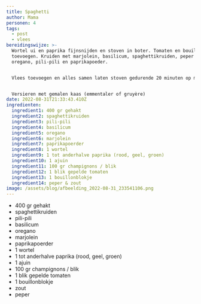 ```yaml
---
title: Spaghetti
author: Mama
personen: 4
tags:
  - post
  - vlees
bereidingswijze: >-
  Wortel ui en paprika fijnsnijden en stoven in boter. Tomaten en bouillonblokje
  toevoegen. Kruiden met marjolein, basilicum, spaghettikruiden, peper en zout,
  oregano, pili-pili en paprikapoeder.


  Vlees toevoegen en alles samen laten stoven gedurende 20 minuten op matig vuurtje.


  Versieren met gemalen kaas (emmentaler of gruyère)
date: 2022-08-31T21:33:43.410Z
ingredienten:
  ingredient1: 400 gr gehakt
  ingredient2: spaghettikruiden
  ingredient3: pili-pili
  ingredient4: basilicum
  ingredient5: oregano
  ingredient6: marjolein
  ingredient7: paprikapoerder
  ingredient8: 1 wortel
  ingredient9: 1 tot anderhalve paprika (rood, geel, groen)
  ingredient10: 1 ajuin
  ingredient11: 100 gr champignons / blik
  ingredient12: 1 blik gepelde tomaten
  ingredient13: 1 bouillonblokje
  ingredient14: peper & zout
image: /assets/blog/afbeelding_2022-08-31_233541106.png
---
```

* 400 gr gehakt
* spaghettikruiden
* pili-pili
* basilicum
* oregano
* marjolein
* paprikapoerder
* 1 wortel
* 1 tot anderhalve paprika (rood, geel, groen)
* 1 ajuin
* 100 gr champignons / blik
* 1 blik gepelde tomaten
* 1 bouillonblokje
* zout
* peper